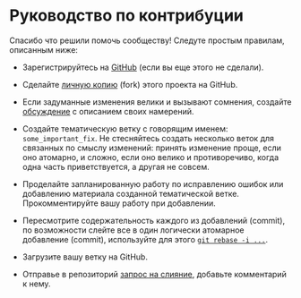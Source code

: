 # Руководство по контрибуции

Спасибо что решили помочь сообществу! Следуте простым правилам, описанным ниже:

* Зарегистрируйтесь на [GitHub][github] (если вы еще этого не сделали).

* Сделайте [личную копию][fork] (fork) этого проекта на GitHub.

* Если задуманные изменения велики и вызывают сомнения, создайте [обсуждение][issues] с описанием 
  своих намерений.

* Создайте тематическую ветку с говорящим именем: `some_important_fix`. Не стесняйтесь создать 
  несколько веток для связанных по смыслу изменений: принять изменение проще, если оно атомарно, 
  и сложно, если оно велико и противоречиво, когда одна часть приветствуется, а другая не совсем.

* Проделайте запланированную работу по исправлению ошибок или добавлению материала созданной 
  тематической ветке. Прокомментируйте вашу работу при добавлении.

* Пересмотрите содержательность каждого из добавлений (commit), по возможности слейте все в 
  один логически атомарное добавление (commit), используйте для этого [`git rebase -i ...`][rebase].

* Загрузите вашу ветку на GitHub.

* Отправье в репозиторий [запрос на слияние][pull request], добавьте комментарий к нему.

[github]: https://github.com
[fork]: https://help.github.com/articles/fork-a-repo
[pull request]: https://help.github.com/articles/using-pull-requests
[issues]: https://help.github.com/articles/about-issues
[rebase]: https://git-scm.com/book/ru/v1/%D0%98%D0%BD%D1%81%D1%82%D1%80%D1%83%D0%BC%D0%B5%D0%BD%D1%82%D1%8B-Git-%D0%9F%D0%B5%D1%80%D0%B5%D0%B7%D0%B0%D0%BF%D0%B8%D1%81%D1%8C-%D0%B8%D1%81%D1%82%D0%BE%D1%80%D0%B8%D0%B8
